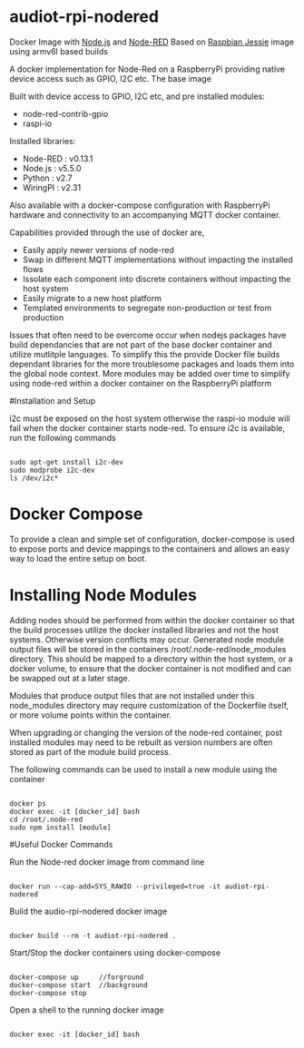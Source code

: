 # audiot-rpi-nodered
Docker Image with [Node.js](https://nodejs.org/) and [Node-RED](http://nodered.org/)
Based on [Raspbian Jessie](resin/rpi-raspbian:jessie) image using armv6l based builds

A docker implementation for Node-Red on a RaspberryPi providing native device access such as GPIO, I2C etc. The base image 

Built with device access to GPIO, I2C etc, and pre installed modules: 
   * node-red-contrib-gpio
   * raspi-io

Installed libraries:
   * Node-RED : v0.13.1
   * Node.js : v5.5.0
   * Python : v2.7
   * WiringPI : v2.31

Also available with a docker-compose configuration with RaspberryPi hardware and connectivity to an accompanying MQTT docker container. 

Capabilities provided through the use of docker are,
  * Easily apply newer versions of node-red
  * Swap in different MQTT implementations without impacting the installed flows
  * Issolate each component into discrete containers without impacting the host system
  * Easily migrate to a new host platform
  * Templated environments to segregate non-production or test from production

Issues that often need to be overcome occur when nodejs packages have build dependancies that are not part of the base docker container and utilize mutlitple languages. To simplify this the provide Docker file builds dependant libraries for the more troublesome packages and loads them into the global node context. More modules may be added over time to simplify using node-red within a docker container on the RaspberryPi platform  

#Installation and Setup

i2c must be exposed on the host system otherwise the raspi-io module will fail when the docker container starts node-red. To ensure i2c is available, run the following commands  
```Shell

sudo apt-get install i2c-dev
sudo modprobe i2c-dev
ls /dev/i2c*
```

# Docker Compose
To provide a clean and simple set of configuration, docker-compose is used to expose ports and device mappings to the containers and allows an easy way to load the entire setup on boot.

# Installing Node Modules
Adding nodes should be performed from within the docker container so that the build processes utilize the docker installed libraries and not the host systems. Otherwise version conflicts may occur. 
Generated node module output files will be stored in the containers /root/.node-red/node_modules directory. This should be mapped to a directory within the host system, or a docker volume, to ensure that the docker container is not modified and can be swapped out at a later stage. 

Modules that produce output files that are not installed under this node_modules directory may require customization of the Dockerfile itself, or more volume points within the container. 

When upgrading or changing the version of the node-red container, post installed modules may need to be rebuilt as version numbers are often stored as part of the module build process.

The following commands can be used to install a new module using the container
```Shell

docker ps
docker exec -it [docker_id] bash
cd /root/.node-red
sudo npm install [module]
```
#Useful Docker Commands

Run the Node-red docker image from command line
```Shell

docker run --cap-add=SYS_RAWIO --privileged=true -it audiot-rpi-nodered
```

Build the audio-rpi-nodered docker image
```Shell

docker build --rm -t audiot-rpi-nodered .
```

Start/Stop the docker containers using docker-compose
```Shell

docker-compose up     //forground
docker-compose start  //background
docker-compose stop
```

Open a shell to the running docker image
```Shell

docker exec -it [docker_id] bash
```


